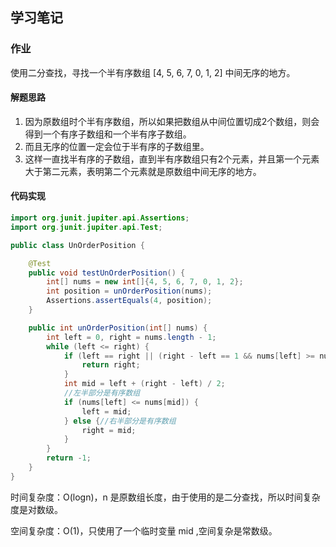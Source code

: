 ## 学习笔记

### 作业

使用二分查找，寻找一个半有序数组 [4, 5, 6, 7, 0, 1, 2] 中间无序的地方。

#### 解题思路

1. 因为原数组时个半有序数组，所以如果把数组从中间位置切成2个数组，则会得到一个有序子数组和一个半有序子数组。
2. 而且无序的位置一定会位于半有序的子数组里。
3. 这样一直找半有序的子数组，直到半有序数组只有2个元素，并且第一个元素大于第二元素，表明第二个元素就是原数组中间无序的地方。

#### 代码实现

```java
import org.junit.jupiter.api.Assertions;
import org.junit.jupiter.api.Test;

public class UnOrderPosition {

    @Test
    public void testUnOrderPosition() {
        int[] nums = new int[]{4, 5, 6, 7, 0, 1, 2};
        int position = unOrderPosition(nums);
        Assertions.assertEquals(4, position);
    }

    public int unOrderPosition(int[] nums) {
        int left = 0, right = nums.length - 1;
        while (left <= right) {
            if (left == right || (right - left == 1 && nums[left] >= nums[right])) {
                return right;
            }
            int mid = left + (right - left) / 2;
            //左半部分是有序数组
            if (nums[left] <= nums[mid]) {
                left = mid;
            } else {//右半部分是有序数组
                right = mid;
            }
        }
        return -1;
    }
}
```

时间复杂度：O(logn)，n 是原数组长度，由于使用的是二分查找，所以时间复杂度是对数级。

空间复杂度：O(1)，只使用了一个临时变量 mid ,空间复杂是常数级。



